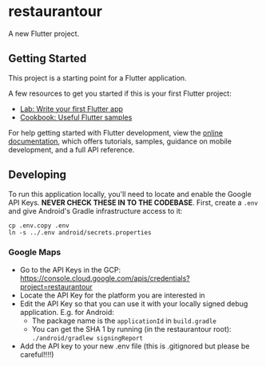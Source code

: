 # restaurantour

A new Flutter project.

## Getting Started

This project is a starting point for a Flutter application.

A few resources to get you started if this is your first Flutter project:

- [Lab: Write your first Flutter app](https://docs.flutter.dev/get-started/codelab)
- [Cookbook: Useful Flutter samples](https://docs.flutter.dev/cookbook)

For help getting started with Flutter development, view the
[online documentation](https://docs.flutter.dev/), which offers tutorials,
samples, guidance on mobile development, and a full API reference.


## Developing

To run this application locally, you'll need to locate and enable the Google API Keys. **NEVER CHECK THESE IN TO THE CODEBASE**. First, create a `.env` and give Android's Gradle infrastructure access to it:

```
cp .env.copy .env
ln -s ../.env android/secrets.properties
```

### Google Maps

* Go to the API Keys in the GCP: https://console.cloud.google.com/apis/credentials?project=restaurantour
* Locate the API Key for the platform you are interested in
* Edit the API Key so that you can use it with your locally signed debug application. E.g. for Android:
    * The package name is the `applicationId` in `build.gradle`
    * You can get the SHA 1 by running (in the restaurantour root): ```./android/gradlew signingReport```
* Add the API key to your new .env file (this is .gitignored but please be careful!!!!)